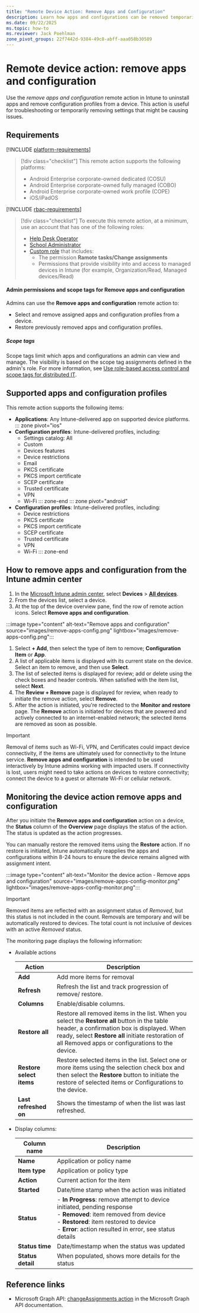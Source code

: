 ```yaml
---
title: "Remote Device Action: Remove Apps and Configuration"
description: Learn how apps and configurations can be removed temporarily, then restored automatically or manually using the Remove apps and configuration device action with Intune.
ms.date: 09/22/2025
ms.topic: how-to
ms.reviewer: Jack Poehlman
zone_pivot_groups: 22f7442d-9384-49c8-abff-aaa058b30589
---
```


# Remote device action: remove apps and configuration

Use the *remove apps and configuration* remote action in Intune to uninstall apps and remove configuration profiles from a device. This action is useful for troubleshooting or temporarily removing settings that might be causing issues.

## Requirements

[!INCLUDE [platform-requirements](../../includes/h3/platform-requirements.md)]

> [!div class="checklist"]
> This remote action supports the following platforms:
> - Android Enterprise corporate-owned dedicated (COSU)
> - Android Enterprise corporate-owned fully managed (COBO)
> - Android Enterprise corporate-owned work profile (COPE)
> - iOS/iPadOS

[!INCLUDE [rbac-requirements](../../includes/h3/rbac-requirements.md)]

> [!div class="checklist"]
> To execute this remote action, at a minimum, use an account that has one of the following roles:
>
> - [Help Desk Operator][INT-R1]
> - [School Administrator][INT-R2]
> - [Custom role][INT-RC] that includes:
>   - The permission **Ramote tasks/Change assignments**
>   - Permissions that provide visibility into and access to managed devices in Intune (for example, Organization/Read, Managed devices/Read)

#### Admin permissions and scope tags for Remove apps and configuration

Admins can use the **Remove apps and configuration** remote action to:

- Select and remove assigned apps and configuration profiles from a device.
- Restore previously removed apps and configuration profiles.

##### Scope tags

Scope tags limit which apps and configurations an admin can view and manage. The visibility is based on the scope tag assignments defined in the admin's role. For more information, see [Use role-based access control and scope tags for distributed IT]( ../fundamentals/scope-tags.md).

## Supported apps and configuration profiles

This remote action supports the following items:

- **Applications**: Any Intune-delivered app on supported device platforms.
::: zone pivot="ios"
- **Configuration profiles**: Intune-delivered profiles, including:
  - Settings catalog: All
  - Custom
  - Devices features
  - Device restrictions
  - Email
  - PKCS certificate
  - PKCS import certificate
  - SCEP certificate
  - Trusted certificate
  - VPN
  - Wi-Fi
::: zone-end
::: zone pivot="android"
- **Configuration profiles**: Intune-delivered profiles, including:
  - Device restrictions
  - PKCS certificate
  - PKCS import certificate
  - SCEP certificate
  - Trusted certificate
  - VPN
  - Wi-Fi
::: zone-end

## How to remove apps and configuration from the Intune admin center

1. In the [Microsoft Intune admin center][INT-AC], select **Devices** > [**All devices**][INT-ALLD].
1. From the devices list, select a device.
1. At the top of the device overview pane, find the row of remote action icons. Select **Remove apps and configuration**.

  :::image type="content" alt-text="Remove apps and configuration" source="images/remove-apps-config.png" lightbox="images/remove-apps-config.png":::

1. Select **+ Add**, then select the type of item to remove; **Configuration Item** or **App**.
1. A list of applicable items is displayed with its current state on the device. Select an item to remove, and then use **Select**.
1. The list of selected items is displayed for review; add or delete using the check boxes and header controls. When satisfied with the item list, select **Next**.
1. The **Review + Remove** page is displayed for review, when ready to initiate the remove action, select **Remove**.
1. After the action is initiated, you're redirected to the **Monitor and restore** page. The **Remove** action is initiated for devices that are powered and actively connected to an internet-enabled network; the selected items are removed as soon as possible.

> [!IMPORTANT]
> Removal of items such as Wi-Fi, VPN, and Certificates could impact device connectivity, if the items are ultimately used for connectivity to the Intune service. **Remove apps and configuration** is intended to be used interactively by Intune admins working with impacted users.  If connectivity is lost, users might need to take actions on devices to restore connectivity; connect the device to a guest or alternate Wi-Fi or cellular network.

## Monitoring the device action remove apps and configuration

After you initiate the **Remove apps and configuration** action on a device, the **Status** column of the **Overview** page displays the status of the action. The status is updated as the action progresses.

You can manually restore the removed items using the **Restore** action. If no restore is initiated, Intune automatically reapplies the apps and configurations within 8-24 hours to ensure the device remains aligned with assignment intent.

:::image type="content" alt-text="Monitor the device action - Remove apps and configuration" source="images/remove-apps-config-monitor.png" lightbox="images/remove-apps-config-monitor.png":::

> [!IMPORTANT]
> Removed items are reflected with an assignment status of *Removed*, but this status is not included in the count. Removals are temporary and will be automatically restored to devices.  The total count is not inclusive of devices with an active *Removed* status.

The monitoring page displays the following information:

- Available actions

    | Action | Description |
    |--|--|
    | **Add** | Add more items for removal |
    | **Refresh** | Refresh the list and track progression of remove/ restore. |
    | **Columns** | Enable/disable columns. |
    | **Restore all** | Restore all removed items in the list. When you select the **Restore all** button in the table header, a confirmation     box is displayed. When ready, select **Restore all** initiate restoration of all Removed apps or configurations to the device. |
    | **Restore select items** | Restore selected items in the list. Select one or more items using the selection check box and then select     the **Restore** button to initiate the restore of selected items or Configurations to the device. |
    | **Last refreshed on** | Shows the timestamp of when the list was last refreshed. |

- Display columns:

    | Column name | Description |
    |--|--|
    | **Name** | Application or policy name |
    | **Item type** | Application or policy type |
    | **Action** | Current action for the item |
    | **Started** | Date/time stamp when the action was initiated |
    | **Status** | - **In Progress**: remove attempt to device initiated, pending response<br>- **Removed**: item removed from device<br>-     **Restored**: item restored to device<br>- **Error**: action resulted in error, see status details |
    | **Status time** | Date/timestamp when the status was updated |
    | **Status detail** | When populated, shows more details for the status |

## Reference links

- Microsoft Graph API: [changeAssignments action][GRAPH-1] in the Microsoft Graph API documentation.

<!--links-->

[INT-AC]: https://go.microsoft.com/fwlink/?linkid=2109431
[INT-ALLD]: https://go.microsoft.com/fwlink/?linkid=2333814
[INT-RC]: /intune/intune-service/fundamentals/create-custom-role
[INT-R1]: /intune/intune-service/fundamentals/role-based-access-control-reference#help-desk-operator
[INT-R2]: /intune/intune-service/fundamentals/role-based-access-control-reference#school-administrator
[GRAPH-1]: /graph/api/intune-devices-manageddevice-changeassignments
